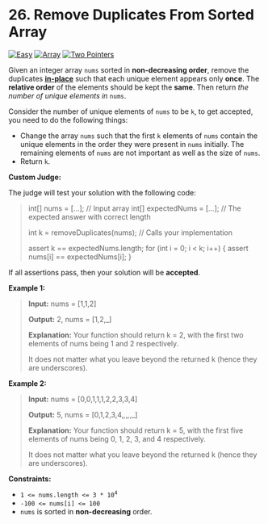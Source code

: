 # 26. Remove Duplicates From Sorted Array

[![Easy](https://img.shields.io/badge/Easy-319148)](#)
[![Array](https://img.shields.io/badge/Array-302f33)](#)
[![Two Pointers](https://img.shields.io/badge/Two_Pointers-302f33)](#)

Given an integer array `nums` sorted in **non-decreasing order**,
remove the duplicates
[**in-place**](https://en.wikipedia.org/wiki/In-place_algorithm) such
that each unique element appears only **once**. The **relative
order** of the elements should be kept the **same**. Then return _the
number of unique elements in_ `nums`.

Consider the number of unique elements of `nums` to be `k`, to get
accepted, you need to do the following things:

- Change the array `nums` such that the first `k` elements of `nums`
  contain the unique elements in the order they were present in
  `nums` initially. The remaining elements of `nums` are not
  important as well as the size of `nums`.
- Return `k`.

**Custom Judge:**

The judge will test your solution with the following code:

> int[] nums = [...]; // Input array
> int[] expectedNums = [...]; // The expected answer with correct length
>
> int k = removeDuplicates(nums); // Calls your implementation
>
> assert k == expectedNums.length;
> for (int i = 0; i < k; i++) {
>     assert nums[i] == expectedNums[i];
> }

If all assertions pass, then your solution will be **accepted**.

**Example 1:**

> **Input:** nums = [1,1,2]
>
> **Output:** 2, nums = [1,2,_]
>
> **Explanation:** Your function should return k = 2, with the first
> two elements of nums being 1 and 2 respectively.
>
> It does not matter what you leave beyond the returned k (hence they
> are underscores).

**Example 2:**

> **Input:** nums = [0,0,1,1,1,2,2,3,3,4]
>
> **Output:** 5, nums = [0,1,2,3,4,_,_,_,_,_]
>
> **Explanation:** Your function should return k = 5, with the first
> five elements of nums being 0, 1, 2, 3, and 4 respectively.
>
> It does not matter what you leave beyond the returned k (hence they
> are underscores).

**Constraints:**

- <code>1 <= nums.length <= 3 * 10<sup>4</sup></code>
- `-100 <= nums[i] <= 100`
- `nums` is sorted in **non-decreasing** order.
